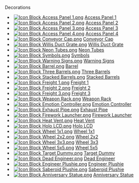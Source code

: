 
Decorations

*    [![Icon Block Access Panel 1.png](https://spaceengineers.wiki.gg/images/thumb/Icon_Block_Access_Panel_1.png/21px-Icon_Block_Access_Panel_1.png?f0f617)](https://spaceengineers.wiki.gg/wiki/Access_Panel_1 "Access Panel 1") [Access Panel 1](https://spaceengineers.wiki.gg/wiki/Access_Panel_1 "Access Panel 1")
*    [![Icon Block Access Panel 2.png](https://spaceengineers.wiki.gg/images/thumb/Icon_Block_Access_Panel_2.png/21px-Icon_Block_Access_Panel_2.png?3d8b44)](https://spaceengineers.wiki.gg/wiki/Access_Panel_2 "Access Panel 2") [Access Panel 2](https://spaceengineers.wiki.gg/wiki/Access_Panel_2 "Access Panel 2")
*    [![Icon Block Access Panel 3.png](https://spaceengineers.wiki.gg/images/thumb/Icon_Block_Access_Panel_3.png/21px-Icon_Block_Access_Panel_3.png?5f760a)](https://spaceengineers.wiki.gg/wiki/Access_Panel_3 "Access Panel 3") [Access Panel 3](https://spaceengineers.wiki.gg/wiki/Access_Panel_3 "Access Panel 3")
*    [![Icon Block Access Panel 4.png](https://spaceengineers.wiki.gg/images/thumb/Icon_Block_Access_Panel_4.png/21px-Icon_Block_Access_Panel_4.png?8d9326)](https://spaceengineers.wiki.gg/wiki/Access_Panel_4 "Access Panel 4") [Access Panel 4](https://spaceengineers.wiki.gg/wiki/Access_Panel_4 "Access Panel 4")
*    [![Icon Block Conveyor Cap.png](https://spaceengineers.wiki.gg/images/thumb/Icon_Block_Conveyor_Cap.png/21px-Icon_Block_Conveyor_Cap.png?9add80)](https://spaceengineers.wiki.gg/wiki/Conveyor_Cap "Conveyor Cap") [Conveyor Cap](https://spaceengineers.wiki.gg/wiki/Conveyor_Cap "Conveyor Cap")
*    [![Icon Block Willis Duct Grate.png](https://spaceengineers.wiki.gg/images/thumb/Icon_Block_Willis_Duct_Grate.png/21px-Icon_Block_Willis_Duct_Grate.png?9d199d)](https://spaceengineers.wiki.gg/wiki/Willis_Duct_Grate "Willis Duct Grate") [Willis Duct Grate](https://spaceengineers.wiki.gg/wiki/Willis_Duct_Grate "Willis Duct Grate")
*    [![Icon Block Neon Tubes.png](https://spaceengineers.wiki.gg/images/thumb/Icon_Block_Neon_Tubes.png/21px-Icon_Block_Neon_Tubes.png?8297a2)](https://spaceengineers.wiki.gg/wiki/Neon_Tubes "Neon Tubes") [Neon Tubes](https://spaceengineers.wiki.gg/wiki/Neon_Tubes "Neon Tubes")
*    [![Icon Block Symbols.png](https://spaceengineers.wiki.gg/images/thumb/Icon_Block_Symbols.png/21px-Icon_Block_Symbols.png?fe3bf6)](https://spaceengineers.wiki.gg/wiki/Symbols "Symbols") [Symbols](https://spaceengineers.wiki.gg/wiki/Symbols "Symbols")
*    [![Icon Block Warning Signs.png](https://spaceengineers.wiki.gg/images/thumb/Icon_Block_Warning_Signs.png/21px-Icon_Block_Warning_Signs.png?cc9214)](https://spaceengineers.wiki.gg/wiki/Warning_Signs "Warning Signs") [Warning Signs](https://spaceengineers.wiki.gg/wiki/Warning_Signs "Warning Signs")
*    [![Icon Block Barrel.png](https://spaceengineers.wiki.gg/images/thumb/Icon_Block_Barrel.png/21px-Icon_Block_Barrel.png?152383)](https://spaceengineers.wiki.gg/wiki/Barrel "Barrel") [Barrel](https://spaceengineers.wiki.gg/wiki/Barrel "Barrel")
*    [![Icon Block Three Barrels.png](https://spaceengineers.wiki.gg/images/thumb/Icon_Block_Three_Barrels.png/21px-Icon_Block_Three_Barrels.png?17c58e)](https://spaceengineers.wiki.gg/wiki/Three_Barrels "Three Barrels") [Three Barrels](https://spaceengineers.wiki.gg/wiki/Three_Barrels "Three Barrels")
*    [![Icon Block Stacked Barrels.png](https://spaceengineers.wiki.gg/images/thumb/Icon_Block_Stacked_Barrels.png/21px-Icon_Block_Stacked_Barrels.png?1f849b)](https://spaceengineers.wiki.gg/wiki/Stacked_Barrels "Stacked Barrels") [Stacked Barrels](https://spaceengineers.wiki.gg/wiki/Stacked_Barrels "Stacked Barrels")
*    [![Icon Block Freight 1.png](https://spaceengineers.wiki.gg/images/thumb/Icon_Block_Freight_1.png/21px-Icon_Block_Freight_1.png?311795)](https://spaceengineers.wiki.gg/wiki/Freight_1 "Freight 1") [Freight 1](https://spaceengineers.wiki.gg/wiki/Freight_1 "Freight 1")
*    [![Icon Block Freight 2.png](https://spaceengineers.wiki.gg/images/thumb/Icon_Block_Freight_2.png/21px-Icon_Block_Freight_2.png?e86d06)](https://spaceengineers.wiki.gg/wiki/Freight_2 "Freight 2") [Freight 2](https://spaceengineers.wiki.gg/wiki/Freight_2 "Freight 2")
*    [![Icon Block Freight 3.png](https://spaceengineers.wiki.gg/images/thumb/Icon_Block_Freight_3.png/21px-Icon_Block_Freight_3.png?2c52c0)](https://spaceengineers.wiki.gg/wiki/Freight_3 "Freight 3") [Freight 3](https://spaceengineers.wiki.gg/wiki/Freight_3 "Freight 3")
*    [![Icon Block Weapon Rack.png](https://spaceengineers.wiki.gg/images/thumb/Icon_Block_Weapon_Rack.png/21px-Icon_Block_Weapon_Rack.png?7f016f)](https://spaceengineers.wiki.gg/wiki/Weapon_Rack "Weapon Rack") [Weapon Rack](https://spaceengineers.wiki.gg/wiki/Weapon_Rack "Weapon Rack")
*    [![Icon Block Emotion Controller.png](https://spaceengineers.wiki.gg/images/thumb/Icon_Block_Emotion_Controller.png/21px-Icon_Block_Emotion_Controller.png?f7897f)](https://spaceengineers.wiki.gg/wiki/Emotion_Controller "Emotion Controller") [Emotion Controller](https://spaceengineers.wiki.gg/wiki/Emotion_Controller "Emotion Controller")
*    [![Icon Block Exhaust Pipe.png](https://spaceengineers.wiki.gg/images/thumb/Icon_Block_Exhaust_Pipe.png/21px-Icon_Block_Exhaust_Pipe.png?b80a3e)](https://spaceengineers.wiki.gg/wiki/Exhaust_Pipe "Exhaust Pipe") [Exhaust Pipe](https://spaceengineers.wiki.gg/wiki/Exhaust_Pipe "Exhaust Pipe")
*    [![Icon Block Firework Launcher.png](https://spaceengineers.wiki.gg/images/thumb/Icon_Block_Firework_Launcher.png/21px-Icon_Block_Firework_Launcher.png?c88fc3)](https://spaceengineers.wiki.gg/wiki/Firework_Launcher "Firework Launcher") [Firework Launcher](https://spaceengineers.wiki.gg/wiki/Firework_Launcher "Firework Launcher")
*    [![Icon Block Heat Vent.png](https://spaceengineers.wiki.gg/images/thumb/Icon_Block_Heat_Vent.png/21px-Icon_Block_Heat_Vent.png?b3a277)](https://spaceengineers.wiki.gg/wiki/Heat_Vent "Heat Vent") [Heat Vent](https://spaceengineers.wiki.gg/wiki/Heat_Vent "Heat Vent")
*    [![Icon Block Holo LCD.png](https://spaceengineers.wiki.gg/images/thumb/Icon_Block_Holo_LCD.png/21px-Icon_Block_Holo_LCD.png?fee1ec)](https://spaceengineers.wiki.gg/wiki/Holo_LCD "Holo LCD") [Holo LCD](https://spaceengineers.wiki.gg/wiki/Holo_LCD "Holo LCD")
*    [![Icon Block Wheel 1x1.png](https://spaceengineers.wiki.gg/images/thumb/Icon_Block_Wheel_1x1.png/21px-Icon_Block_Wheel_1x1.png?a450ab)](https://spaceengineers.wiki.gg/wiki/Wheel_1x1 "Wheel 1x1") [Wheel 1x1](https://spaceengineers.wiki.gg/wiki/Wheel_1x1 "Wheel 1x1")
*    [![Icon Block Wheel 2x2.png](https://spaceengineers.wiki.gg/images/thumb/Icon_Block_Wheel_2x2.png/21px-Icon_Block_Wheel_2x2.png?e977d0)](https://spaceengineers.wiki.gg/wiki/Wheel_2x2 "Wheel 2x2") [Wheel 2x2](https://spaceengineers.wiki.gg/wiki/Wheel_2x2 "Wheel 2x2")
*    [![Icon Block Wheel 3x3.png](https://spaceengineers.wiki.gg/images/thumb/Icon_Block_Wheel_3x3.png/21px-Icon_Block_Wheel_3x3.png?dbdfbf)](https://spaceengineers.wiki.gg/wiki/Wheel_3x3 "Wheel 3x3") [Wheel 3x3](https://spaceengineers.wiki.gg/wiki/Wheel_3x3 "Wheel 3x3")
*    [![Icon Block Wheel 5x5.png](https://spaceengineers.wiki.gg/images/thumb/Icon_Block_Wheel_5x5.png/21px-Icon_Block_Wheel_5x5.png?74260f)](https://spaceengineers.wiki.gg/wiki/Wheel_5x5 "Wheel 5x5") [Wheel 5x5](https://spaceengineers.wiki.gg/wiki/Wheel_5x5 "Wheel 5x5")
*    [![Icon Block Target Dummy.png](https://spaceengineers.wiki.gg/images/thumb/Icon_Block_Target_Dummy.png/21px-Icon_Block_Target_Dummy.png?cf3c41)](https://spaceengineers.wiki.gg/wiki/Target_Dummy "Target Dummy") [Target Dummy](https://spaceengineers.wiki.gg/wiki/Target_Dummy "Target Dummy")
*    [![Icon Block Dead Engineer.png](https://spaceengineers.wiki.gg/images/thumb/Icon_Block_Dead_Engineer.png/21px-Icon_Block_Dead_Engineer.png?92420d)](https://spaceengineers.wiki.gg/wiki/Dead_Engineer "Dead Engineer") [Dead Engineer](https://spaceengineers.wiki.gg/wiki/Dead_Engineer "Dead Engineer")
*    [![Icon Block Engineer Plushie.png](https://spaceengineers.wiki.gg/images/thumb/Icon_Block_Engineer_Plushie.png/21px-Icon_Block_Engineer_Plushie.png?f6f3c9)](https://spaceengineers.wiki.gg/wiki/Engineer_Plushie "Engineer Plushie") [Engineer Plushie](https://spaceengineers.wiki.gg/wiki/Engineer_Plushie "Engineer Plushie")
*    [![Icon Block Saberoid Plushie.png](https://spaceengineers.wiki.gg/images/thumb/Icon_Block_Saberoid_Plushie.png/21px-Icon_Block_Saberoid_Plushie.png?c843e1)](https://spaceengineers.wiki.gg/wiki/Saberoid_Plushie "Saberoid Plushie") [Saberoid Plushie](https://spaceengineers.wiki.gg/wiki/Saberoid_Plushie "Saberoid Plushie")
*    [![Icon Block Anniversary Statue.png](https://spaceengineers.wiki.gg/images/thumb/Icon_Block_Anniversary_Statue.png/21px-Icon_Block_Anniversary_Statue.png?6fb911)](https://spaceengineers.wiki.gg/wiki/Anniversary_Statue "Anniversary Statue") [Anniversary Statue](https://spaceengineers.wiki.gg/wiki/Anniversary_Statue "Anniversary Statue")
